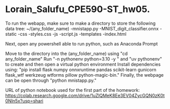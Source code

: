 # Lorain_Salufu_CPE590-ST_hw05.
To run the webapp, make sure to make a directory to store the following data tree:
~/(any_folder_name)
  -mnistapp.py
  -MNIST_digit_classifier.onnx
  -static
    -css
      -styles.css
    -js
      -script.js
  -templates
    -index.html

Next, open any powershell able to run python, such as Anaconda Prompt



Move to the directory into the (any_folder_name) using "cd any_folder_name"
Run "-n pythonenv python=3.10 -y " and "uv pythonenv" to create and then open a virtual python environment
Install dependencies using:
"pip install flask numpy onnxruntime pandas scikit-learn gunicorn flask_wtf werkzeug wtforms pillow python-magic-bin."
Finally, the webpage can be open through "python mnistapp.py."

URL of python notebook used for the first part of the homework: 
https://colab.research.google.com/drive/1uZlQMeK8Ee3EV04ZycGQN0zK0t0Nln5x?usp=shari
